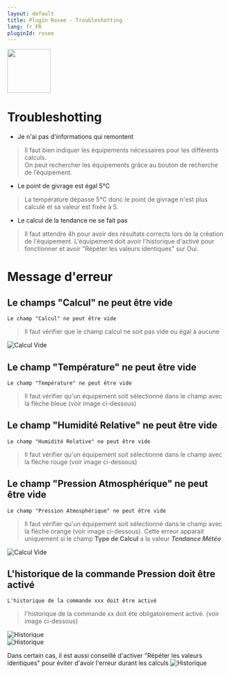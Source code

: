 ```yaml
---
layout: default
title: Plugin Rosee - Troubleshotting
lang: fr_FR
pluginId: rosee
---
```


<img src="{{site.baseurl}}/plugin-rosee/{{site.img}}/rosee_icon.png" class="pluginLogo" width="100" />

# Troubleshotting

- Je n'ai pas d'informations qui remontent

> Il faut bien indiquer les équipements nécessaires pour les différents calculs.<br/>
> On peut rechercher les équipements grâce au bouton de recherche de l’équipement.

- Le point de givrage est égal 5°C

> La température dépasse 5°C donc le point de givrage n'est plus calculé et sa valeur est fixée à 5.

- Le calcul de la tendance ne se fait pas

> Il faut attendre 4h pour avoir des résultats corrects lors de la création de l'équipement.
> L'équipement doit avoir l'historique d'activé pour fonctionner et avoir "Répéter les valeurs identiques" sur Oui.

# Message d'erreur

## Le champs "Calcul" ne peut être vide

```
Le champ "Calcul" ne peut être vide
```

> Il faut vérifier que le champ calcul ne soit pas vide ou égal à aucune<br/>

![Calcul Vide](../{{site.img}}/erreur_calcul_vide.png)

## Le champ "Température" ne peut être vide

```
Le champ "Température" ne peut être vide
```

> Il faut vérifier qu'un équipement soit sélectionné dans le champ avec la flèche bleue (voir image ci-dessous)<br/>

## Le champ "Humidité Relative" ne peut être vide

```
Le champ "Humidité Relative" ne peut être vide
```

> Il faut vérifier qu'un équipement soit sélectionné dans le champ avec la flèche rouge (voir image ci-dessous)<br/>

## Le champ "Pression Atmosphérique" ne peut être vide

```
Le champ "Pression Atmosphérique" ne peut être vide
```

> Il faut vérifier qu'un équipement soit sélectionné dans le champ avec la flèche orange (voir image ci-dessous). Cette erreur apparait uniquement si le champ **Type de Calcul** a la valeur **_Tendance Météo_**<br/>

![Calcul Vide](../{{site.img}}/erreur_champ_vide.png)

## L'historique de la commande Pression doit être activé

```
L'historique de la commande xxx doit être activé
```

> l'historique de la commande xx doit ête obligatoirement activé.
(voir image ci-dessous)<br/>

![Historique](../{{site.img}}/pression1.png)
<br/>
![Historique](../{{site.img}}/pression2.png)

Dans certain cas, il est aussi conseillé d'activer "Répéter les valeurs identiques" pour éviter d'avoir l'erreur durant les calculs
![Historique](../{{site.img}}/pression3.png)
